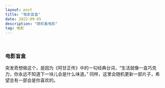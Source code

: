 ```yaml
---
layout: post
title: "电影盲盒"
date: 2022-09-05
description: "随机看电影"
tag: 电影
---
```


<br>

### 电影盲盒
突发奇想做这个，是因为《阿甘正传》中的一句经典台词，“生活就像一盒巧克力，你永远不知道下一块儿会是什么味道。” 同样，这里会随机更新一部片子，希望总有一部会是你喜欢的。


<iframe id="showskill" width="100%" height="320" src="" scrolling="no"  border="0" frameborder="no" framespacing="0" allowfullscreen="true"> </iframe>

<script>
  var arr = ["https://s138.ananas.chaoxing.com/video/06/04/5e/088fd60c2fb498d03484f232451d93d2/sd.mp4",
  "https://s138.ananas.chaoxing.com/sv-w9/video/58/dd/58/f582e2ae91ec9e0517caa1ff91b22e3d/sd.mp4",
  "https://s138.ananas.chaoxing.com/sv-w3/video/f2/a9/78/e2791fb0969421f1b5b964447ae597b7/sd.mp4",
  "https://s138.ananas.chaoxing.com/sv-s1/video/03/b0/c6/426f1faf74a8f2f5ff915822dd04bdc6/sd.mp4",
  "https://s138.ananas.chaoxing.com/sv-w8/video/02/3b/9c/36fc5fad84e0be807bb016fb5b304305/sd.mp4",
  "https://s138.ananas.chaoxing.com/video/2b/a8/7c/6150b6fdb9b2d3b9a2f6a0c11f5fb5e3/sd.mp4",
  "https://s138.ananas.chaoxing.com/sv-w8/video/ff/dc/24/965f44ca49c2e10c6377a5dfd7f40dba/sd.mp4",
  "https://s138.ananas.chaoxing.com/sv-w9/video/00/18/a4/2ef220e79074963849609eddf0c3a150/sd.mp4",
  "https://s138.ananas.chaoxing.com/video/ac/f6/20/fb3413b051e0decd5e4560127df9ba6e/sd.mp4"
  ];
  var index =parseInt(Math.random()*(arr.length-1) + 0.5); 
  document.getElementById("showskill").src = arr[index];
</script>  
  
<br>
<br>
